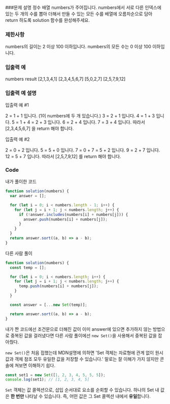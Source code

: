 ###문제 설명
정수 배열 numbers가 주어집니다. numbers에서 서로 다른 인덱스에 있는 두 개의 수를 뽑아 더해서 만들 수 있는 모든 수를 배열에 오름차순으로 담아 return 하도록 solution 함수를 완성해주세요.

### 제한사항

numbers의 길이는 2 이상 100 이하입니다.
numbers의 모든 수는 0 이상 100 이하입니다.

### 입출력 예

numbers result
[2,1,3,4,1] [2,3,4,5,6,7]
[5,0,2,7] [2,5,7,9,12]

### 입출력 예 설명

입출력 예 #1

2 = 1 + 1 입니다. (1이 numbers에 두 개 있습니다.)
3 = 2 + 1 입니다.
4 = 1 + 3 입니다.
5 = 1 + 4 = 2 + 3 입니다.
6 = 2 + 4 입니다.
7 = 3 + 4 입니다.
따라서 [2,3,4,5,6,7] 을 return 해야 합니다.

입출력 예 #2

2 = 0 + 2 입니다.
5 = 5 + 0 입니다.
7 = 0 + 7 = 5 + 2 입니다.
9 = 2 + 7 입니다.
12 = 5 + 7 입니다.
따라서 [2,5,7,9,12] 를 return 해야 합니다.

### Code

내가 풀이한 코드

```js
function solution(numbers) {
  var answer = [];

  for (let i = 0; i < numbers.length - 1; i++) {
    for (let j = i + 1; j < numbers.length; j++) {
      if (!answer.includes(numbers[i] + numbers[j])) {
        answer.push(numbers[i] + numbers[j]);
      }
    }
  }
  return answer.sort((a, b) => a - b);
}
```

다른 사람 풀이

```js
function solution(numbers) {
  const temp = [];

  for (let i = 0; i < numbers.length; i++) {
    for (let j = i + 1; j < numbers.length; j++) {
      temp.push(numbers[i] + numbers[j]);
    }
  }

  const answer = [...new Set(temp)];

  return answer.sort((a, b) => a - b);
}
```

내가 짠 코드에선 조건문으로 더해진 값이 이미 answer에 있으면 추가하지 않는 방법으로 중복된 값을 걸러냈다면 다른 사람 풀이에선 `new Set()`을 사용해서 중복된 값을 잡아줬다.

`new Set()`은 처음 접했는데 MDN설명에 의하면
'Set 객체는 자료형에 관계 없이 원시 값과 객체 참조 모두 유일한 값을 저장할 수 있습니다.'
말로는 잘 이해가 가지 않지만
콘솔에 쳐보면 이해하기 쉽다.

```js
const set1 = new Set([1, 2, 3, 4, 5, 5, 5]);
console.log(set1); // [1, 2, 3, 4, 5]
```

`Set` 객체는 값 콜렉션으로, 삽입 순서대로 요소를 순회할 수 있습니다.
하나의 Set 내 값은 **한 번만** 나타날 수 있습니다.
즉, 어떤 값은 그 Set 콜렉션 내에서 **유일**합니다.
